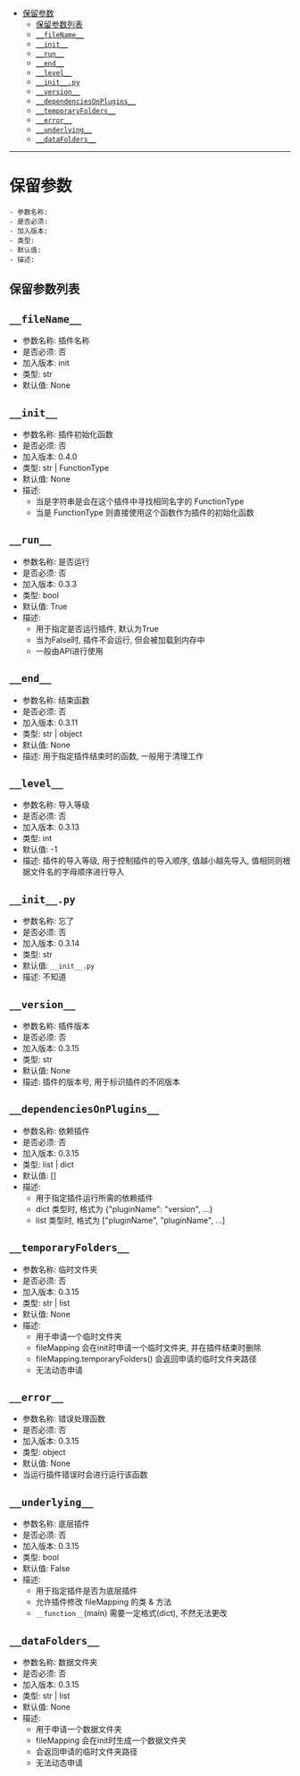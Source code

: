 <!-- TOC -->
* [保留参数](#保留参数)
  * [保留参数列表](#保留参数列表)
  * [`__fileName__`](#__filename__)
  * [`__init__`](#__init__)
  * [`__run__`](#__run__)
  * [`__end__`](#__end__)
  * [`__level__`](#__level__)
  * [`__init__.py`](#__init__py)
  * [`__version__`](#__version__)
  * [`__dependenciesOnPlugins__`](#__dependenciesonplugins__)
  * [`__temporaryFolders__`](#__temporaryfolders__)
  * [`__error__`](#__error__)
  * [`__underlying__`](#__underlying__)
  * [`__dataFolders__`](#__datafolders__)
<!-- TOC -->

---

# 保留参数

```text
- 参数名称: 
- 是否必须: 
- 加入版本: 
- 类型: 
- 默认值: 
- 描述: 
```

## 保留参数列表


## `__fileName__`

- 参数名称: 插件名称
- 是否必须: 否
- 加入版本: init
- 类型: str
- 默认值: None


## `__init__`

- 参数名称: 插件初始化函数
- 是否必须: 否
- 加入版本: 0.4.0
- 类型: str | FunctionType
- 默认值: None
- 描述: 
  - 当是字符串是会在这个插件中寻找相同名字的 FunctionType
  - 当是 FunctionType 则直接使用这个函数作为插件的初始化函数


## `__run__`

- 参数名称: 是否运行
- 是否必须: 否
- 加入版本: 0.3.3
- 类型: bool
- 默认值: True
- 描述: 
  - 用于指定是否运行插件, 默认为True
  - 当为False时, 插件不会运行, 但会被加载到内存中
  - 一般由API进行使用


## `__end__`

- 参数名称: 结束函数
- 是否必须: 否
- 加入版本: 0.3.11
- 类型: str | object
- 默认值: None
- 描述: 用于指定插件结束时的函数, 一般用于清理工作


## `__level__`

- 参数名称: 导入等级
- 是否必须: 否
- 加入版本: 0.3.13
- 类型: int
- 默认值: -1
- 描述: 插件的导入等级, 用于控制插件的导入顺序, 值越小越先导入, 值相同则根据文件名的字母顺序进行导入


## `__init__.py`

- 参数名称: 忘了
- 是否必须: 否
- 加入版本: 0.3.14
- 类型: str
- 默认值: `__init__.py`
- 描述: 不知道


## `__version__`

- 参数名称: 插件版本
- 是否必须: 否
- 加入版本: 0.3.15
- 类型: str
- 默认值: None
- 描述: 插件的版本号, 用于标识插件的不同版本


## `__dependenciesOnPlugins__`

- 参数名称: 依赖插件
- 是否必须: 否
- 加入版本: 0.3.15
- 类型: list | dict
- 默认值: []
- 描述: 
  - 用于指定插件运行所需的依赖插件
  - dict 类型时, 格式为 {"pluginName": "version", ...}
  - list 类型时, 格式为 ["pluginName", "pluginName", ...]


## `__temporaryFolders__`

- 参数名称: 临时文件夹
- 是否必须: 否
- 加入版本: 0.3.15
- 类型: str | list
- 默认值: None
- 描述: 
  - 用于申请一个临时文件夹
  - fileMapping 会在init时申请一个临时文件夹, 并在插件结束时删除
  - fileMapping.temporaryFolders() 会返回申请的临时文件夹路径
  - 无法动态申请


## `__error__`

- 参数名称: 错误处理函数
- 是否必须: 否
- 加入版本: 0.3.15
- 类型: object
- 默认值: None
- 当运行插件错误时会进行运行该函数


## `__underlying__`

- 参数名称: 底层插件
- 是否必须: 否
- 加入版本: 0.3.15
- 类型: bool
- 默认值: False
- 描述:
  - 用于指定插件是否为底层插件
  - 允许插件修改 fileMapping 的类 & 方法
  - `__function__`(main) 需要一定格式(dict), 不然无法更改


## `__dataFolders__`
- 参数名称: 数据文件夹
- 是否必须: 否
- 加入版本: 0.3.15
- 类型: str | list
- 默认值: None
- 描述: 
  - 用于申请一个数据文件夹
  - fileMapping 会在init时生成一个数据文件夹
  - 会返回申请的临时文件夹路径
  - 无法动态申请
